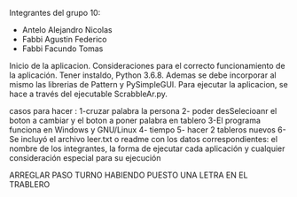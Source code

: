 Integrantes del grupo 10:
- Antelo Alejandro Nicolas
- Fabbi Agustin Federico
- Fabbi Facundo Tomas

Inicio de la aplicacion.
Consideraciones para el correcto funcionamiento de la aplicación. Tener instaldo, Python 3.6.8. Ademas se debe incorporar al mismo las librerias de Pattern y PySimpleGUI.
Para ejecutar la aplicacion, se hace a través del ejecutable ScrabbleAr.py.

casos para hacer :
  1-cruzar palabra la persona
  2- poder desSelecioanr el  boton a cambiar y el boton a poner palabra en tablero
  3-El programa funciona en Windows y GNU/Linux
  4- tiempo
  5- hacer 2 tableros nuevos
  6-Se incluyó el archivo leer.txt o readme con los datos correspondientes: el nombre de los integrantes, la forma de ejecutar cada aplicación y cualquier consideración especial para su ejecución


  ARREGLAR PASO TURNO HABIENDO PUESTO UNA LETRA EN EL TRABLERO
